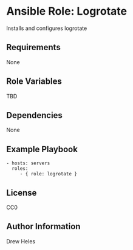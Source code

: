 Ansible Role: Logrotate
=========

Installs and configures logrotate

Requirements
------------

None

Role Variables
--------------

TBD

Dependencies
------------

None

Example Playbook
----------------

    - hosts: servers
      roles:
         - { role: logrotate }

License
-------

CC0

Author Information
------------------

Drew Heles
